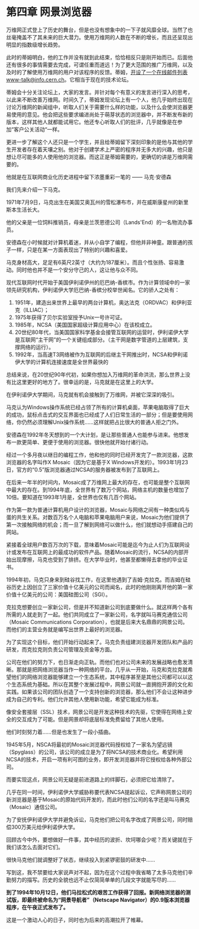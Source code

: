 # 第四章 网景浏览器

万维网正式登上了历史的舞台，但是也没有想象中的一下子就风靡全球。当然了也丝毫掩盖不了其未来的巨大潜力。使用万维网的人数在不断的增长，而且还呈现出明显的指数级增长趋势。

此时的蒂姆明白，他的工作并没有就到此结束，恰恰相反只是刚开始而已。后面他还有很多的事情需要去完成，可谓任重而道远！为了更大范围的推广万维网，以及及时的了解使用万维网的用户对该程序的反馈。蒂姆，开设了一个在线邮件列表www-talk@info.cern.ch。它相当于现在的技术论坛。

蒂姆会十分关注论坛上，大家的发言。并针对每个有意义的发言进行深入的思考，以此来不断改善万维网。时间久了，蒂姆发现论坛上有一个人，他几乎始终出现在讨论万维网的新闻组中，听取人们关于需要什么样的功能，以及什么会使浏览器更易使用的意见。他会把这些要求编进尚处于萌芽状态的浏览器中，并不断发布新的版本，这样其他人就都能试用它。他还专心听取人们的批评，几乎就像是在参加“客户公关活动“一样。

更进一步了解这个人还只是一个学生，并且给蒂姆留下深刻印象的是他与其他的学生开发者存在着天壤之别。他对于创建学术上严密的程序并无多大的兴趣，他只是想让尽可能多的人使用他的浏览器。而这正是蒂姆需要的，更确切的讲是万维网需要的。

他就是在互联网商业化历史进程中留下浓墨重彩一笔的 —— 马克·安德森

我们先来介绍一下马克。

1971年7月9日，马克出生在美国艾奥瓦州的雪松瀑布市，并在威斯康星州的新里斯本生活长大。

他的父亲是一位饲料推销员，母亲是兰茨恩德公司（Lands'End）的一名物流办事员。

安德森在小时候就对计算机着迷，并从小自学了编程，但他并非神童。跟普通的孩子一样，只是在某一方面表现出了特别的兴趣和喜爱。

马克身材高大，足足有6英尺2英寸（大约为187厘米）。而且个性张扬、容易激动。同时他也并不是一个安分守己的人，这让他与众不同。

现代互联网时代开始于美国伊利诺伊州的厄巴纳-香槟市。作为计算领域中的一家领先研究机构，伊利诺伊大学厄巴纳-香槟分校举世闻名。它的骄人之处有：

1. 1951年，建造出来世界上最早的两台计算机，奥达法克（ORDVAC）和伊利亚克（ILLIAC）；
2. 1975年获得了贝尔实验室授予Unix一号许可证。
3. 1985年，NCSA（美国国家超级计算应用中心）在该校成立。
4. 20世纪80年代，当美国国家科学基金会接管互联网的运营时，伊利诺伊大学是互联网“主干网”的一个关键组成部分。（主干网是数字管道的上层建筑，支撑网络的运行）。
5. 1992年，当高速T3网络被作为互联网的后继主干网推出时，NCSA和伊利诺伊大学的计算机连接速度是全世界最快的

总结来说，在20世纪90年代初，如果你想加入万维网的革命洪流，那么世界上没有比这里更好的地方了。很幸运的是，马克就是在这里上的大学。

在伊利诺伊大学期间，马克就有机会接触到了万维网，并被它深深的吸引。

马克认为Windows操作系统已经占领了所有的计算机桌面，苹果电脑取得了巨大的成功，鼠标点击式的交互界面也已经成了人们日常生活的一部分；但是要使用网络，你仍然必须理解Unix操作系统……这样就把占比很大的普通人拒之门外。

安德森在1992年冬天想到的一个大计划，是让那些普通人也能参与进来。他想发布一款更简单、更便于使用的浏览器。很快他就开始付诸行动。

经过一个多月夜以继日的编程工作，他和他的同时已经开发完了一款浏览器，这款浏览器的名字叫作X Mosaic（因为它是基于X Windows开发的）。1993年1月23日，官方的“0.5”版浏览器通过NCSA的服务器被发布到了互联网上。

在后来一年半的时间内，Mosaic成了万维网上最大的存在，也可能是整个互联网中最大的存在。到1994年底，全世界有了数万个网站，网络主机的数量也增加了10倍。要知道在1993年1月是，全世界也仅有几百个网站。

作为第一款为普通计算机用户设计的浏览器，Mosaic与网络之间有一种类似鸡与蛋的共生关系。对数百万名个人电脑和苹果电脑用户来说，Mosaic为他们提供了第一次接触网络的机会；而一旦了解到网络可以做什么，他们就想动手搭建自己的网站。

紧接着全球用户数百万次的下载，意味着Mosaic可能是迄今为止人们为互联网设计或发布在互联网上的最成功的软件产品。随着Mosaic的流行，NCSA的内部开始出现摩擦，马克也受到了排挤。在大学毕业时，他甚至都懒得去拿他的毕业证书。

1994年初，马克只身来到硅谷找工作，在这里他遇到了吉姆·克拉克。而吉姆在硅谷历史上因创立了三家价值十亿美元的公司而闻名，此时的他刚刚离开他的第一家价值十亿美元的公司：美国硅图公司（SGI）。

克拉克想要创立一家新公司，但是并不知道新公司到底要做什么。就这样两个各有所需的人就走到了一起。他们共同成立了一家新公司，名字就叫马赛克通信公司（Mosaic Communications Corporation），也就是后来大名鼎鼎的网景公司。而他们的主营业务就是编写出世界上最好的浏览器。

为了实现这个目标，他们开始行动起来了。马克负责组建浏览器开发团队和产品的研发，而克拉克则负责公司管理及资金等方面。

公司在他们的努力下，也日渐走向正轨。而他们也对公司未来的发展战略也愈发清晰。那就是把网络浏览器当作一种网络的平台。几乎从一开始，马克和克拉克就希望他们的网络浏览器能够建立一个生态系统，其中程序甚至是其他公司都可以以这个生态系统为基础。所以在其整个发展过程中，网景公司就一直拥抱开源的文化和实践。如果该公司的团队创造了一个支持创新的浏览器，那么他们不会让这种进步成为自己的专利。他们允许其他人使用新功能，希望它能成为标准。

像安全套接层（SSL）技术，网景公司是开发这种技术的先驱，它使得在网络上安全的交互成为了可能。但是网景却将底层标准免费留给了其他人使用。

他们时刻努力着……但是也发生了一段小插曲。

1945年5月，NSCA将最初的Mosaic浏览器代码授权给了一家名为望远镜（Spyglass）的公司，该公司的成立是为了将NCSA的技术商业化。希望利用NCSA的技术，开启一项有利可图的业务，即开发浏览器并将它授权给各种外部公司。

而要实现这点，网景公司无疑是前进道路上的绊脚石，必须把它给清除了。

几乎在同一时间，伊利诺伊大学威胁称要代表NCSA提起诉讼，它声称网景公司的新浏览器是基于Mosaic的原始代码开发的，而此时他们公司的名字还是叫马赛克（Mosaic）通信公司。

为了安抚伊利诺伊大学并避免诉讼，马克他们把公司名字改成了网景公司，同时赔偿300万美元给伊利诺伊大学。

回顾古今中外，要想做好一件事，其中经历的波折、坎坷哪会少呢？而关键就在于我们该怎么去面对它们。

很快马克他们就调整好了状态，继续投入到紧锣密鼓的研发中……

写到这，我不禁要给大家说声对不起，因为在这个过程中我省略了太多马克他们辛勤努力的描写。历史的全貌也远不止仅简简单单的几段文字就能写尽的……

**到了1994年10月12日，他们马拉松式的艰苦工作获得了回报。新网络浏览器的测试版，即最终被命名为“网景导航者”（Netscape Navigator）的0.9版本浏览器程序，在午夜正式发布了。**

这是一个激动人心的日子，同时也为后来的高潮拉开了帷幕。
